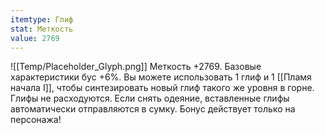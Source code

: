 ```yaml
---
itemtype: Глиф
stat: Меткость 
value: 2769
---
```

![[Temp/Placeholder_Glyph.png]]
Меткость +2769. Базовые характеристики бус +6%. Вы можете использовать 1 глиф и 1 [[Пламя начала I]], чтобы синтезировать новый глиф такого же уровня в горне. Глифы не расходуются. Если снять одеяние, вставленные глифы автоматически отправляются в сумку. Бонус действует только на персонажа!
